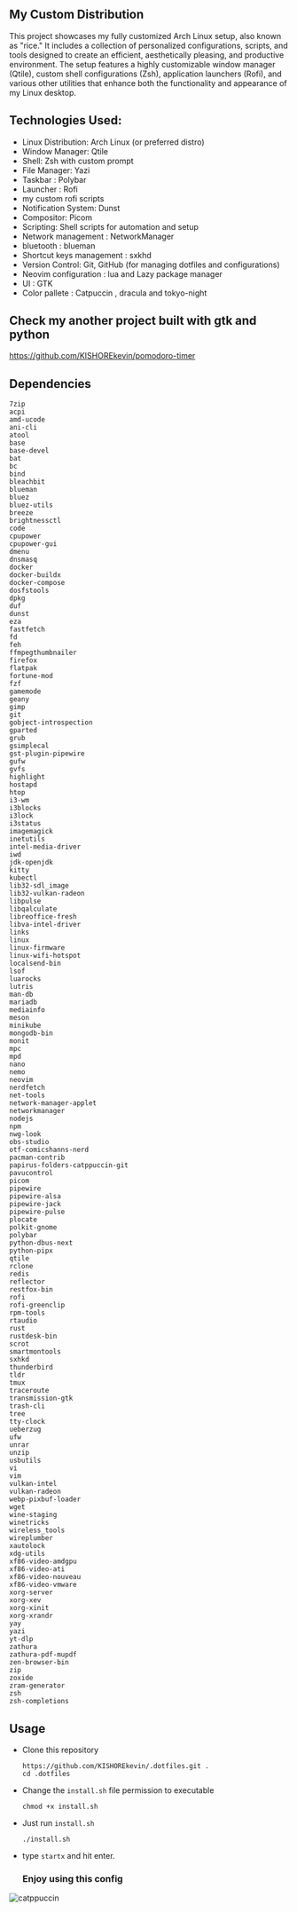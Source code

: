 ## My Custom Distribution
This project showcases my fully customized Arch Linux setup, also known as "rice." It includes a collection of personalized configurations, scripts, and tools designed to create an efficient, aesthetically pleasing, and productive environment. The setup features a highly customizable window manager (Qtile), custom shell configurations (Zsh), application launchers (Rofi), and various other utilities that enhance both the functionality and appearance of my Linux desktop.

## Technologies Used:
  - Linux Distribution: Arch Linux (or preferred distro)
  - Window Manager: Qtile
  - Shell: Zsh with custom prompt
  - File Manager: Yazi
  - Taskbar : Polybar
  - Launcher : Rofi
  - my custom rofi scripts
  - Notification System: Dunst
  - Compositor: Picom
  - Scripting: Shell scripts for automation and setup
  - Network management : NetworkManager
  - bluetooth : blueman
  - Shortcut keys management : sxkhd
  - Version Control: Git, GitHub (for managing dotfiles and configurations)
  - Neovim configuration : lua and Lazy package manager
  - UI : GTK 
  - Color pallete : Catpuccin , dracula and tokyo-night

## Check my another project built with gtk and python
  https://github.com/KISHOREkevin/pomodoro-timer

## Dependencies
```
7zip
acpi
amd-ucode
ani-cli
atool
base
base-devel
bat
bc
bind
bleachbit
blueman
bluez
bluez-utils
breeze
brightnessctl
code
cpupower
cpupower-gui
dmenu
dnsmasq
docker
docker-buildx
docker-compose
dosfstools
dpkg
duf
dunst
eza
fastfetch
fd
feh
ffmpegthumbnailer
firefox
flatpak
fortune-mod
fzf
gamemode
geany
gimp
git
gobject-introspection
gparted
grub
gsimplecal
gst-plugin-pipewire
gufw
gvfs
highlight
hostapd
htop
i3-wm
i3blocks
i3lock
i3status
imagemagick
inetutils
intel-media-driver
iwd
jdk-openjdk
kitty
kubectl
lib32-sdl_image
lib32-vulkan-radeon
libpulse
libqalculate
libreoffice-fresh
libva-intel-driver
links
linux
linux-firmware
linux-wifi-hotspot
localsend-bin
lsof
luarocks
lutris
man-db
mariadb
mediainfo
meson
minikube
mongodb-bin
monit
mpc
mpd
nano
nemo
neovim
nerdfetch
net-tools
network-manager-applet
networkmanager
nodejs
npm
nwg-look
obs-studio
otf-comicshanns-nerd
pacman-contrib
papirus-folders-catppuccin-git
pavucontrol
picom
pipewire
pipewire-alsa
pipewire-jack
pipewire-pulse
plocate
polkit-gnome
polybar
python-dbus-next
python-pipx
qtile
rclone
redis
reflector
restfox-bin
rofi
rofi-greenclip
rpm-tools
rtaudio
rust
rustdesk-bin
scrot
smartmontools
sxhkd
thunderbird
tldr
tmux
traceroute
transmission-gtk
trash-cli
tree
tty-clock
ueberzug
ufw
unrar
unzip
usbutils
vi
vim
vulkan-intel
vulkan-radeon
webp-pixbuf-loader
wget
wine-staging
winetricks
wireless_tools
wireplumber
xautolock
xdg-utils
xf86-video-amdgpu
xf86-video-ati
xf86-video-nouveau
xf86-video-vmware
xorg-server
xorg-xev
xorg-xinit
xorg-xrandr
yay
yazi
yt-dlp
zathura
zathura-pdf-mupdf
zen-browser-bin
zip
zoxide
zram-generator
zsh
zsh-completions

```

## Usage 
* Clone this repository
  ```
  https://github.com/KISHOREkevin/.dotfiles.git .
  cd .dotfiles
  ```
* Change the `install.sh` file permission to executable
  ```
  chmod +x install.sh
  ```
* Just run `install.sh`
  ```
  ./install.sh
  ```
* type `startx` and hit enter.

  ### Enjoy using this config

![catppuccin](https://github.com/KISHOREkevin/.dotfiles/blob/main/output.png)
